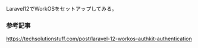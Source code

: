 Laravel12でWorkOSをセットアップしてみる。
### 参考記事
https://techsolutionstuff.com/post/laravel-12-workos-authkit-authentication
